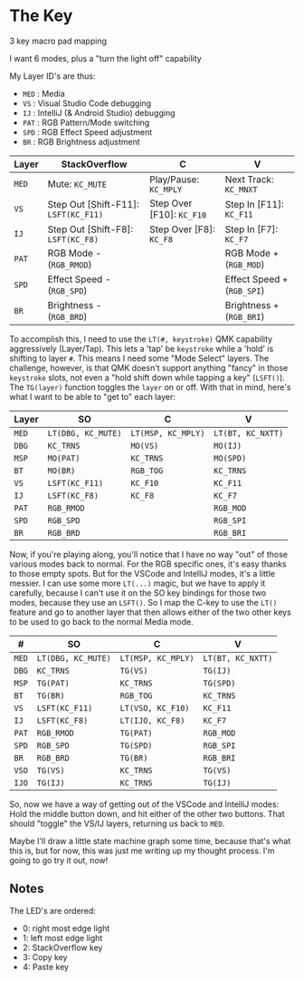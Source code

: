 # The Key

3 key macro pad mapping

I want 6 modes, plus a "turn the light off" capability

My Layer ID's are thus:

- `MED` : Media
- `VS` : Visual Studio Code debugging
- `IJ` : IntelliJ (& Android Studio) debugging
- `PAT` : RGB Pattern/Mode switching
- `SPD` : RGB Effect Speed adjustment
- `BR` : RGB Brightness adjustment

| Layer | StackOverflow                        | C                         | V                          |
| ----- | ------------------------------------ | ------------------------- | -------------------------- |
| `MED` | Mute: `KC_MUTE`                      | Play/Pause: `KC_MPLY`     | Next Track: `KC_MNXT`      |
| `VS`  | Step Out [Shift-F11]: `LSFT(KC_F11)` | Step Over [F10]: `KC_F10` | Step In [F11]: `KC_F11`    |
| `IJ`  | Step Out [Shift-F8]: `LSFT(KC_F8)`   | Step Over [F8]: `KC_F8`   | Step In [F7]: `KC_F7`      |
| `PAT` | RGB Mode - (`RGB_RMOD`)              |                           | RGB Mode + (`RGB_MOD`)     |
| `SPD` | Effect Speed - (`RGB_SPD`)           |                           | Effect Speed + (`RGB_SPI`) |
| `BR`  | Brightness - (`RGB_BRD`)             |                           | Brightness + (`RGB_BRI`)   |

To accomplish this, I need to use the `LT(#, keystroke)` QMK capability
aggressively (Layer/Tap). This lets a 'tap' be `keystroke` while a 'hold' is
shifting to layer `#`. This means I need some "Mode Select" layers. The
challenge, however, is that QMK doesn't support anything "fancy" in those
`keystroke` slots, not even a "hold shift down while tapping a key" (`LSFT()`).
The `TG(layer)` function toggles the `layer` on or off. With that in mind,
here's what I want to be able to "get to" each layer:

| Layer | SO                 | C                  | V                 |
| ----- | ------------------ | ------------------ | ----------------- |
| `MED` | `LT(DBG, KC_MUTE)` | `LT(MSP, KC_MPLY)` | `LT(BT, KC_NXTT)` |
| `DBG` | `KC_TRNS`          | `MO(VS)`           | `MO(IJ)`          |
| `MSP` | `MO(PAT)`          | `KC_TRNS`          | `MO(SPD)`         |
| `BT`  | `MO(BR)`           | `RGB_TOG`          | `KC_TRNS`         |
| `VS`  | `LSFT(KC_F11)`     | `KC_F10`           | `KC_F11`          |
| `IJ`  | `LSFT(KC_F8)`      | `KC_F8`            | `KC_F7`           |
| `PAT` | `RGB_RMOD`         |                    | `RGB_MOD`         |
| `SPD` | `RGB_SPD`          |                    | `RGB_SPI`         |
| `BR`  | `RGB_BRD`          |                    | `RGB_BRI`         |

Now, if you're playing along, you'll notice that I have no way "out" of those
various modes back to normal. For the RGB specific ones, it's easy thanks to
those empty spots. But for the VSCode and IntelliJ modes, it's a little messier.
I can use some more `LT(...)` magic, but we have to apply it carefully, because
I can't use it on the SO key bindings for those two modes, because they use an
`LSFT()`. So I map the C-key to use the `LT()` feature and go to another layer
that then allows either of the two other keys to be used to go back to the
normal Media mode.

| #     | SO                 | C                  | V                 |
| ----- | ------------------ | ------------------ | ----------------- |
| `MED` | `LT(DBG, KC_MUTE)` | `LT(MSP, KC_MPLY)` | `LT(BT, KC_NXTT)` |
| `DBG` | `KC_TRNS`          | `TG(VS)`           | `TG(IJ)`          |
| `MSP` | `TG(PAT)`          | `KC_TRNS`          | `TG(SPD)`         |
| `BT`  | `TG(BR)`           | `RGB_TOG`          | `KC_TRNS`         |
| `VS`  | `LSFT(KC_F11)`     | `LT(VSO, KC_F10)`  | `KC_F11`          |
| `IJ`  | `LSFT(KC_F8)`      | `LT(IJO, KC_F8)`   | `KC_F7`           |
| `PAT` | `RGB_RMOD`         | `TG(PAT)`          | `RGB_MOD`         |
| `SPD` | `RGB_SPD`          | `TG(SPD)`          | `RGB_SPI`         |
| `BR`  | `RGB_BRD`          | `TG(BR)`           | `RGB_BRI`         |
| `VSO` | `TG(VS)`           | `KC_TRNS`          | `TG(VS)`          |
| `IJO` | `TG(IJ)`           | `KC_TRNS`          | `TG(IJ)`          |

So, now we have a way of getting out of the VSCode and IntelliJ modes: Hold the
middle button down, and hit either of the other two buttons. That should
"toggle" the VS/IJ layers, returning us back to `MED`.

Maybe I'll draw a little state machine graph some time, because that's what this
is, but for now, this was just me writing up my thought process. I'm going to go
try it out, now!

## Notes

The LED's are ordered:

- 0: right most edge light
- 1: left most edge light
- 2: StackOverflow key
- 3: Copy key
- 4: Paste key
